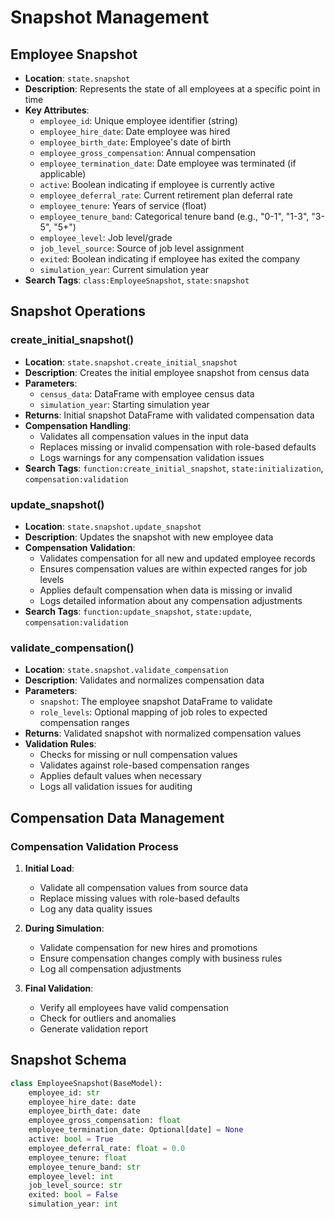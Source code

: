 # Snapshot Management

## Employee Snapshot
- **Location**: `state.snapshot`
- **Description**: Represents the state of all employees at a specific point in time
- **Key Attributes**:
  - `employee_id`: Unique employee identifier (string)
  - `employee_hire_date`: Date employee was hired
  - `employee_birth_date`: Employee's date of birth
  - `employee_gross_compensation`: Annual compensation
  - `employee_termination_date`: Date employee was terminated (if applicable)
  - `active`: Boolean indicating if employee is currently active
  - `employee_deferral_rate`: Current retirement plan deferral rate
  - `employee_tenure`: Years of service (float)
  - `employee_tenure_band`: Categorical tenure band (e.g., "0-1", "1-3", "3-5", "5+")
  - `employee_level`: Job level/grade
  - `job_level_source`: Source of job level assignment
  - `exited`: Boolean indicating if employee has exited the company
  - `simulation_year`: Current simulation year
- **Search Tags**: `class:EmployeeSnapshot`, `state:snapshot`

## Snapshot Operations

### create_initial_snapshot()
- **Location**: `state.snapshot.create_initial_snapshot`
- **Description**: Creates the initial employee snapshot from census data
- **Parameters**:
  - `census_data`: DataFrame with employee census data
  - `simulation_year`: Starting simulation year
- **Returns**: Initial snapshot DataFrame with validated compensation data
- **Compensation Handling**:
  - Validates all compensation values in the input data
  - Replaces missing or invalid compensation with role-based defaults
  - Logs warnings for any compensation validation issues
- **Search Tags**: `function:create_initial_snapshot`, `state:initialization`, `compensation:validation`

### update_snapshot()
- **Location**: `state.snapshot.update_snapshot`
- **Description**: Updates the snapshot with new employee data
- **Compensation Validation**:
  - Validates compensation for all new and updated employee records
  - Ensures compensation values are within expected ranges for job levels
  - Applies default compensation when data is missing or invalid
  - Logs detailed information about any compensation adjustments
- **Search Tags**: `function:update_snapshot`, `state:update`, `compensation:validation`

### validate_compensation()
- **Location**: `state.snapshot.validate_compensation`
- **Description**: Validates and normalizes compensation data
- **Parameters**:
  - `snapshot`: The employee snapshot DataFrame to validate
  - `role_levels`: Optional mapping of job roles to expected compensation ranges
- **Returns**: Validated snapshot with normalized compensation values
- **Validation Rules**:
  - Checks for missing or null compensation values
  - Validates against role-based compensation ranges
  - Applies default values when necessary
  - Logs all validation issues for auditing

## Compensation Data Management

### Compensation Validation Process
1. **Initial Load**:
   - Validate all compensation values from source data
   - Replace missing values with role-based defaults
   - Log any data quality issues

2. **During Simulation**:
   - Validate compensation for new hires and promotions
   - Ensure compensation changes comply with business rules
   - Log all compensation adjustments

3. **Final Validation**:
   - Verify all employees have valid compensation
   - Check for outliers and anomalies
   - Generate validation report

## Snapshot Schema

```python
class EmployeeSnapshot(BaseModel):
    employee_id: str
    employee_hire_date: date
    employee_birth_date: date
    employee_gross_compensation: float
    employee_termination_date: Optional[date] = None
    active: bool = True
    employee_deferral_rate: float = 0.0
    employee_tenure: float
    employee_tenure_band: str
    employee_level: int
    job_level_source: str
    exited: bool = False
    simulation_year: int
```
